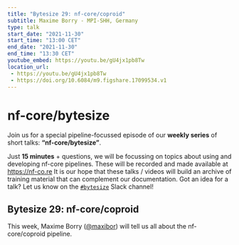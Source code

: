 ```yaml
---
title: "Bytesize 29: nf-core/coproid"
subtitle: Maxime Borry - MPI-SHH, Germany
type: talk
start_date: "2021-11-30"
start_time: "13:00 CET"
end_date: "2021-11-30"
end_time: "13:30 CET"
youtube_embed: https://youtu.be/gU4jx1pb8Tw
location_url:
 - https://youtu.be/gU4jx1pb8Tw
 - https://doi.org/10.6084/m9.figshare.17099534.v1
---
```


# nf-core/bytesize

Join us for a special pipeline-focussed episode of our **weekly series** of short talks: **“nf-core/bytesize”**.

Just **15 minutes** + questions, we will be focussing on topics about using and developing nf-core pipelines.
These will be recorded and made available at <https://nf-co.re>
It is our hope that these talks / videos will build an archive of training material that can complement our documentation. Got an idea for a talk? Let us know on the [`#bytesize`](https://nfcore.slack.com/channels/bytesize) Slack channel!

## Bytesize 29: nf-core/coproid

This week, Maxime Borry ([@maxibor](https://github.com/maxibor)) will tell us all about the nf-core/coproid pipeline.
